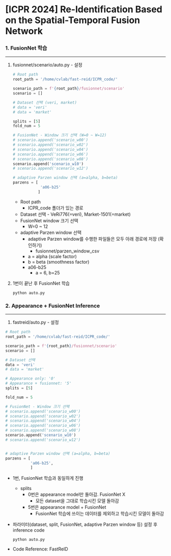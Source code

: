 # [ICPR 2024] Re-Identification Based on the Spatial-Temporal Fusion Network



### 1. FusionNet 학습

---

1. fusionnet/scenario/auto.py - 설정 

   ```python
   # Root path
   root_path = '/home/cvlab/fast-reid/ICPR_code/'
   
   scenario_path = f'{root_path}/fusionnet/scenario'
   scenario = []
   
   # Dataset 선택 (veri, market)
   # data = 'veri'
   # data = 'market'
   
   splits = [5]
   fold_num = 5
   
   # FusionNet - Window 크기 선택 (W=0 ~ W=12)
   # scenario.append('scenario_w00')
   # scenario.append('scenario_w02')
   # scenario.append('scenario_w04')
   # scenario.append('scenario_w06')
   # scenario.append('scenario_w08')
   scenario.append('scenario_w10')
   # scenario.append('scenario_w12')
   
   # adaptive Parzen window 선택 (a=alpha, b=beta)
   parzens = [
               'a06-b25'
              ]
   ```

   - Root path
     - ICPR_code 폴더가 있는 경로
   - Dataset 선택 - VeRi776(=veri), Market-1501(=market)
   - FusionNet window 크기 선택
     - W=0 ~ 12
   - adaptive Parzen window 선택 
     - adaptive Parzen window를 수행한 파일들은 모두 아래 경로에 저장 (확인하기)
       - fusionnet/parzen_window_csv
     - a = alpha (scale factor)
     - b = beta (smoothness factor)
     - a06-b25
       - a = 6, b=25

2. 1번이 끝난 후 FusionNet 학습

   ```shell
   python auto.py
   ```

   

### 2. Appearance + FusionNet Inference

---

1. fastreid/auto.py - 설정 

```python
# Root path
root_path = '/home/cvlab/fast-reid/ICPR_code/'

scenario_path = f'{root_path}/fusionnet/scenario'
scenario = []

# Dataset 선택
data = 'veri'
# data = 'market'

# Appearance only: '0'
# Appearance + fusionnet: '5'
splits = [5]

fold_num = 5

# FusionNet - Window 크기 선택 
# scenario.append('scenario_w00')
# scenario.append('scenario_w02')
# scenario.append('scenario_w04')
# scenario.append('scenario_w06')
# scenario.append('scenario_w08')
scenario.append('scenario_w10')
# scenario.append('scenario_w12')


# adaptive Parzen window 선택 (a=alpha, b=beta)
parzens = [
           'a06-b25',
           ]
```

- 1번, FusionNet 학습과 동일하게 진행 
  - splits
    - 0번은 appearance model만 돌아감. FusionNet X
      - 모든 dataset을 그대로 학습시킨 모델 돌아감 
    - 5번은 appearance model + FusionNet
      - FusionNet 학습에 쓰이는 데이터를 제외하고 학습시킨 모델이 돌아감 

- 파라미터(dataset, split, FusionNet, adaptive Parzen window 등) 설정 후 inference code

  ```
  python auto.py
  ```

- Code Reference: FastReID
